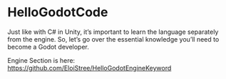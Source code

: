 # HelloGodotCode
Just like with C# in Unity, it’s important to learn the language separately from the engine. So, let’s go over the essential knowledge you’ll need to become a Godot developer.

Engine Section is here:  
https://github.com/EloiStree/HelloGodotEngineKeyword  
